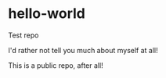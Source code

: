# hello-world
Test repo

I'd rather not tell you much about myself at all!

This is a public repo, after all!

